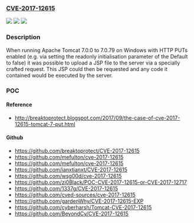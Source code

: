### [CVE-2017-12615](https://cve.mitre.org/cgi-bin/cvename.cgi?name=CVE-2017-12615)
![](https://img.shields.io/static/v1?label=Product&message=Apache%20Tomcat&color=blue)
![](https://img.shields.io/static/v1?label=Version&message=n%2Fa&color=blue)
![](https://img.shields.io/static/v1?label=Vulnerability&message=Remote%20Code%20Execution&color=brighgreen)

### Description

When running Apache Tomcat 7.0.0 to 7.0.79 on Windows with HTTP PUTs enabled (e.g. via setting the readonly initialisation parameter of the Default to false) it was possible to upload a JSP file to the server via a specially crafted request. This JSP could then be requested and any code it contained would be executed by the server.

### POC

#### Reference
- http://breaktoprotect.blogspot.com/2017/09/the-case-of-cve-2017-12615-tomcat-7-put.html

#### Github
- https://github.com/breaktoprotect/CVE-2017-12615
- https://github.com/mefulton/cve-2017-12615
- https://github.com/mefulton/cve-2017-12615
- https://github.com/ianxtianxt/CVE-2017-12615
- https://github.com/wsg00d/cve-2017-12615
- https://github.com/zi0Black/POC-CVE-2017-12615-or-CVE-2017-12717
- https://github.com/1337g/CVE-2017-12615
- https://github.com/cved-sources/cve-2017-12615
- https://github.com/gardenWhy/CVE-2017-12615-EXP
- https://github.com/cyberharsh/Tomcat-CVE-2017-12615
- https://github.com/BeyondCy/CVE-2017-12615

